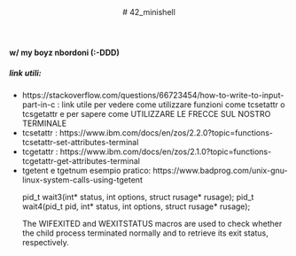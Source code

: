 
<!DOCTYPE HTML>
<html>
<header> # 42_minishell </header>
<body>
<h4> w/ my boyz nbordoni (:-DDD) </h4>
<h5> link utili: </h5>
<ul>
<li> https://stackoverflow.com/questions/66723454/how-to-write-to-input-part-in-c : link utile per vedere come utilizzare funzioni come tcsetattr o tcsgetattr e per sapere come UTILIZZARE LE FRECCE SUL NOSTRO TERMINALE </li>
<li> tcsetattr : https://www.ibm.com/docs/en/zos/2.2.0?topic=functions-tcsetattr-set-attributes-terminal </li>
<li> tcgetattr : https://www.ibm.com/docs/en/zos/2.1.0?topic=functions-tcgetattr-get-attributes-terminal </li>
<li> tgetent e tgetnum esempio pratico: https://www.badprog.com/unix-gnu-linux-system-calls-using-tgetent </li>


pid_t wait3(int* status, int options, struct rusage* rusage);
pid_t wait4(pid_t pid, int* status, int options, struct rusage* rusage);


The WIFEXITED and WEXITSTATUS macros are used to check whether the child process terminated normally and to retrieve its exit status, respectively.
